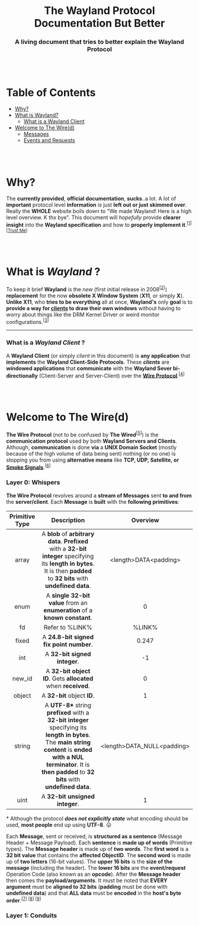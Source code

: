 <!-- Move text down -->
<br>

<!-- Header -->
<h1 align="center">The Wayland Protocol Documentation But Better</h1>

<!-- Subheading -->
<h3 align="center">A living document that tries to better explain the Wayland Protocol</h3>

<!-- Move text down -->
<br>

<!-- Move text down -->
<br>

# Table of Contents

- [Why?](#why)
- [What is Wayland?](#what-is-wayland-)
  - [What is a Wayland Client](#what-is-a-wayland-client-)
- [Welcome to The Wire(d)](#welcome-to-the-wired)
  - [Messages](#layer-0-whispers)
  - [Events and Requests](#layer-1-conduits)

<!-- Move text down -->
<br>

<!-- Move text down -->
<br>

# Why?

The **currently provided**, **official documentation**, **sucks**..a lot. A lot of **important** protocol level **information** is just **left out or just skimmed over**. Really the **WHOLE** website boils down to "We made Wayland! Here is a high level overview. K thx bye". This document will _hopefully_ provide **clearer insight** into the **Wayland specification** and how to **properly implement it**.<sup>[[1][link-source-1]] [[Trust Me][link-source-trust]]</sup>

<!-- Move text down -->
<br>

<!-- Move text down -->
<br>

# What is _Wayland_ ?

To keep it brief **Wayland** is the _new_ (first initial release in 2008<sup>[[2][link-source-2]]</sup>) **replacement** for the now **obsolete X Window System** (**X11**, or simply **X**). **Unlike X11**, who **tries to be everything** all at once, **Wayland's** only **goal** is to **provide a way for [clients](#what-is-a-wayland-client-) to draw their own windows** without having to worry about things like the DRM Kernel Driver or weird monitor configurations.<sup>[[3][link-source-3]]</sup>

---

### What is a _Wayland Client_ ?

A **Wayland Client** (or simply _client_ in this document) is **any application** that **implements** the **Wayland Client-Side Protocols**. These **_clients_** are **windowed applications** that **communicate** with the **Wayland Sever bi-directionally** (Client-Server and Server-Client) over the **[Wire Protocol](#welcome-to-the-wired)**.<sup>[[4][link-source-4]]</sup>

<!-- Move text down -->
<br>

<!-- Move text down -->
<br>

# Welcome to The Wire(d)

**The Wire Protocol** (not to be confused by **The Wired**<sup>[[5][link-source-5]]</sup>) is the **communication protocol** used by both **Wayland Servers and Clients**. Although, **communication** is done **via** a **UNIX Domain Socket** (mostly because of the high volume of data being sent) nothing (or no one) is stopping you from using **alternative means** like **TCP, UDP, Satellite, or [Smoke Signals][link-source-smoke-signals]**.<sup>[[6][link-source-6]]</sup>

### Layer 0: Whispers

**The Wire Protocol** revolves around a **stream of Messages** sent **to and from** the **server/client**. Each **Message** is **built** with the **following primitives**:

| Primitive Type |                                                                                                          Description                                                                                                          |           Overview           |
| :------------: | :---------------------------------------------------------------------------------------------------------------------------------------------------------------------------------------------------------------------------: | :--------------------------: |
|     array      |                          A **blob** of **arbitrary data**. **Prefixed** with a **32-bit integer** specifying its **length in bytes**. It is then **padded** to **32 bits** with **undefined data**.                           |   \<length>DATA\<padding>    |
|      enum      |                                                                          A **single 32-bit value** from an **enumeration** of a **known constant**.                                                                           |              0               |
|       fd       |                                                                                                        Refer to %LINK%                                                                                                        |            %LINK%            |
|     fixed      |                                                                                            A **24.8-bit signed fix point number**.                                                                                            |            0.247             |
|      int       |                                                                                                 A **32-bit signed integer**.                                                                                                  |              -1              |
|     new_id     |                                                                                 A **32-bit object ID**. Gets **allocated** when **received**.                                                                                 |              0               |
|     object     |                                                                                                  A **32-bit** object **ID**.                                                                                                  |              1               |
|     string     | A **UTF-8\*** string **prefixed** with a **32-bit integer** specifying its **length in bytes**. The **main string content** is **ended with a NUL terminator**. It is **then padded** to **32 bits** with **undefined data**. | \<length>DATA_NULL\<padding> |
|      uint      |                                                                                                A **32-bit unsigned integer**.                                                                                                 |              1               |

\* Although the protocol **_does not explicitly state_** what encoding should be used, **most people** end up using **UTF-8**. 😛

Each **Message**, sent or received, is **structured as a sentence** (Message Header + Message Payload). Each **sentence** is **made up of words** (Primitive types). The **Message header** is made up of **two words**. The **first word** is a **32 bit value** that contains the **affected ObjectID**. The **second word** is made up of **two letters** (16-bit values). The **upper 16 bits** is the **size of the message** (including the header). The **lower 16 bits** are the **event/request** Operation Code (also known as an **opcode**). After the **Message header** then comes the **payload/arguments**. It must be noted that **EVERY argument** must be **aligned to 32 bits** (**padding** must be done with **undefined data**) and that **ALL data** must be **encoded** in the **host's byte order**.<sup>[[7][link-source-7]] [[8][link-source-8]] [[9][link-source-9]]</sup>

### Layer 1: Conduits

<!-- Sources -->

[link-source-1]: https://wayland.freedesktop.org/docs/html/
[link-source-2]: https://cgit.freedesktop.org/wayland/wayland/commit/?id=97f1ebe8d5c2e166fabf757182c289fed266a45a
[link-source-3]: https://wayland.freedesktop.org/docs/html/ch01.html#sect-Compositing-manager-display-server
[link-source-4]: https://wayland.freedesktop.org/docs/html/apb.html#id-1.10.2
[link-source-5]: https://sel.fandom.com/wiki/The_Wired
[link-source-6]: https://wayland-book.com/protocol-design/wire-protocol.html#transports
[link-source-7]: https://wayland.freedesktop.org/docs/html/ch04.html#sect-Protocol-Wire-Format
[link-source-8]: https://wayland-book.com/protocol-design/wire-protocol.html#wire-protocol-basics
[link-source-9]: https://wayland-book.com/protocol-design/wire-protocol.html#messages
[link-source-trust]: https://i.kym-cdn.com/photos/images/original/002/051/481/93e.jpg
[link-source-smoke-signals]: https://github.com/MaxineToTheStars/the-wayland-documentation-but-better/blob/main/resources/smoke.png
